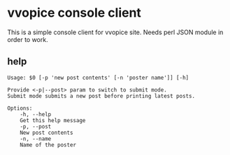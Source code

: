 # vvopice console client

This is a simple console client for vvopice site.
Needs perl JSON module in order to work.

## help
```
Usage: $0 [-p 'new post contents' [-n 'poster name']] [-h]

Provide <-p|--post> param to switch to submit mode.
Submit mode submits a new post before printing latest posts.

Options:
    -h, --help
    Get this help message
    -p, --post
    New post contents
    -n, --name
    Name of the poster
```
